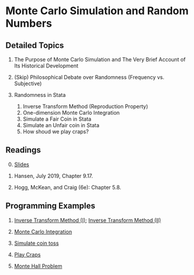 # Monte Carlo Simulation and Random Numbers

## Detailed Topics

1. The Purpose of Monte Carlo Simulation and The Very Brief
Account of Its Historical Development

2. (Skip) Philosophical Debate over Randomness (Frequency
vs. Subjective)

3. Randomness in Stata

    1. Inverse Transform Method (Reproduction Property)
    2. One-dimension Monte Carlo Integration
    3. Simulate a Fair Coin in Stata
    4. Simulate an Unfair coin in Stata
    5. How shoud we play craps?

## Readings

0. [Slides](../lectures/topic5_monte_carlo.pdf)

1. Hansen, July 2019, Chapter 9.17.

2. Hogg, McKean, and Craig (6e): Chapter 5.8.

## Programming Examples

1. [Inverse Transform Method (I)](../stata/Stata_example_monte_carlo01.do); [Inverse Transform Method (II)](../stata/review_prob_theory_monte_carlo_sim_inverse_transformation.do)

2. [Monte Carlo Integration](../stata/Stata_example_monte_carlo02.do)

3. [Simulate coin toss](../stata/Stata_example_monte_carlo03.do)

4. [Play Craps](../stata/Stata_example_monte_carlo04.do)

5. [Monte Hall Problem](../stata/Stata_example_monte_carlo05_Monte_Hall.do)



